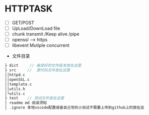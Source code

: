 # HTTPTASK

- [ ] GET/POST 
- [ ] UpLoad/DownLoad file
- [ ] chunk transmit /Keep alive /pipe
- [ ] openssl --> https
- [ ] libevent Mutiple concurrent
- 文件目录

```c
├ dict     // 编译好的文件版本放在这里
├ src     //  源代码文件放在这里
││httpd.c
││openSSL.c
││template.c
││utils.h
│└utils.c
├ test    // 测试文件放在这里
│ readme.md 阅读须知
│ .ignore 本地vscode配置或者自己写的小测试不需要上传到github上的放在这

```






